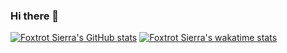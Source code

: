 ### Hi there 👋

[![Foxtrot Sierra's GitHub stats](https://github-readme-stats.vercel.app/api?username=FoxtrotSierra6829&custom_title=Foxtrot%20Sierra's%20GitHub%20Stats&show_icons=true)](https://github.com/FoxtrotSierra6829)
[![Foxtrot Sierra's wakatime stats](https://github-readme-stats.vercel.app/api/wakatime?username=FoxtrotSierra&layout=compact&range=last_year)](https://github.com/FoxtrotSierra6829)
<!--[![Top Langs](https://github-readme-stats.vercel.app/api/top-langs/?username=FoxtrotSierra6829&layout=compact)]()-->

<!--
**FoxtrotSierra6829/FoxtrotSierra6829** is a ✨ _special_ ✨ repository because its `README.md` (this file) appears on your GitHub profile.

Here are some ideas to get you started:

- 🔭 I’m currently working on ...
- 🌱 I’m currently learning ...
- 👯 I’m looking to collaborate on ...
- 🤔 I’m looking for help with ...
- 💬 Ask me about ...
- 📫 How to reach me: ...
- 😄 Pronouns: ...
- ⚡ Fun fact: ...
-->
